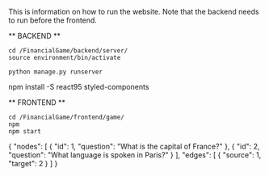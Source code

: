 This is information on how to run the website. Note that the backend needs to run before the frontend.

** BACKEND **

```
cd /FinancialGame/backend/server/ 
source environment/bin/activate

python manage.py runserver 
```
npm install -S react95 styled-components

** FRONTEND **

```
cd /FinancialGame/frontend/game/
npm 
npm start
```

{
  "nodes": [
    {
      "id": 1,
      "question": "What is the capital of France?"
    },
    {
      "id": 2,
      "question": "What language is spoken in Paris?"
    }
  ],
  "edges": [
    {
      "source": 1,
      "target": 2
    }
  ]
}